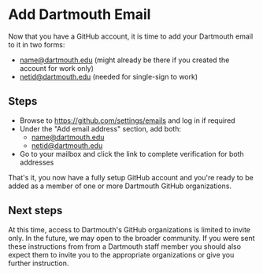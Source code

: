 # Add Dartmouth Email

Now that you have a GitHub account, it is time to add your Dartmouth email to it in two forms:
- name@dartmouth.edu (might already be there if you created the account for work only)
- netid@dartmouth.edu (needed for single-sign to work)

## Steps

- Browse to https://github.com/settings/emails and log in if required
- Under the "Add email address" section, add both:
  - name@dartmouth.edu
  - netid@dartmouth.edu
- Go to your mailbox and click the link to complete verification for both addresses

That's it, you now have a fully setup GitHub account and you're ready to be added as a member of one or more Dartmouth GitHub organizations.

## Next steps

At this time, access to Dartmouth's GitHub organizations is limited to invite only. In the future, we may open to the broader community. If you were sent these instructions from from a Dartmouth staff member you should also expect them to invite you to the appropriate organizations or give you further instruction.
